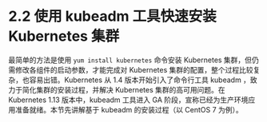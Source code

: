# 2.2 使用 kubeadm 工具快速安装 Kubernetes 集群

最简单的方法是使用 `yum install kubernetes` 命令安装 Kubernetes 集群，但仍需修改各组件的启动参数，才能完成对 Kubernetes 集群的配置，整个过程比较复杂，也容易出错。Kubernetes 从 1.4 版本开始引入了命令行工具 kubeadm ，致力于简化集群的安装过程，并解决 Kubernetes 集群的高可用问题。在 Kubernetes 1.13 版本中，kubeadm 工具进入 GA 阶段，宣称已经为生产环境应用准备就绪。本节先讲解基于 kubeadm 的安装过程（以 CentOS 7 为例）。
